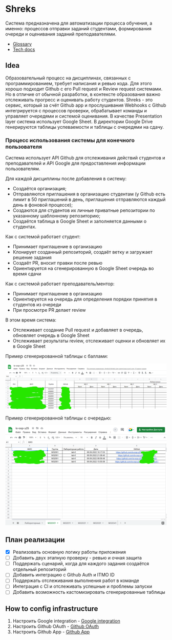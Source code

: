 # Shreks

Система предназначена для автоматизации процесса обучения, а именно: процессов отправки заданий студентами, формирования очереди и оценивания заданий преподавателями.

- [Glossary](Docs/Glossary.md)
- [Tech docs](Docs/TechDocs/Readme.md)

## Idea

Образовательный процесс на дисциплинах, связанных с программированием, требует написания и ревью кода. Для этого хорошо подходит Github с его Pull request и Review request системами. Но в отличие от обычной разработки, в контексте образования важно отслеживать прогресс и оценивать работу студентов. Shreks - это сервис, который за счёт Github app и прослушивания Webhooks с Github интегрируется с процессов проверки, обрабатывает команды и управляет очередями и системой оценивания. В качестве Presentation layer система использует Google Sheet. В директории Google Drive генерируются таблицы успеваемости и таблицы с очередями на сдачу.

### Процесс использования системы для конечного пользователя

Система использует API Github для отслеживания действий студентов и преподавателей и API Google для предоставления информации пользователям.

Для каждой дисциплины после добавления в систему:

- Создаётся организация;
- Отправляются приглашения в организацию студентам (у Github есть лимит в 50 приглашений в день, приглашения отправляются каждый день в фоновой процессе);
- Создаются для студентов их личные приватные репозитории по указанному шаблонному репозиторию;
- Создаётся таблица в Google Sheet и заполняется данными о студентах.

Как с системой работает студент:

- Принимает приглашение в организацию
- Клонирует созданный репозиторий, создаёт ветку и загружает решение задания
- Создаёт PR, вносит правки после ревью
- Ориентируется на сгенерированную в Google Sheet очередь во время сдачи

Как с системой работает преподаватель/ментор:

- Принимает приглашение в организацию
- Ориентируется на очередь для определения порядки принятия в студентов из очереди
- При просмотре PR делает review

В этом время система:

- Отслеживает создание Pull request и добавляет в очередь, обновляет очередь в Google Sheet
- Отслеживает результаты review, отслеживает оценки и обновляет их в Google Sheet

Пример сгенерированной таблицы с баллами:

![Points](Docs/Images/PointsTableSample.png)

Пример сгенерированной таблицы с очередью:

![Queue](Docs/Images/QueueTableSample.png)

## План реализации

- [x] Реализовать основную логику работы приложения
- [ ] Добавить двух этапную проверку - ревью и очная защита
- [ ] Поддержать сценарий, когда для каждого задания создаётся отдельный репозиторий
- [ ] Добавить интеграцию с Github Auth и ITMO ID
- [ ] Поддержать отслеживания выполнения работ в команде
- [ ] Интеграция с CI и отслеживать успешные и проблемы запуски
- [ ] Добавить возможность кастомизировать сгенерированные таблицы

## How to config infrastructure

1. Настроить Google integration - [Google integration](Docs/TechDocs/GoogleIntegration.md#how-to-build)
2. Настроить Github OAuth - [Github OAuth](Docs/TechDocs/GithubSetup.md)
3. Настроить Github App - [Github App](Docs/TechDocs/GithubSetup.md#how-to-config-github-app)